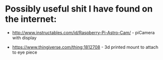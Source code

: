 # Possibly useful shit I have found on the internet:

* http://www.instructables.com/id/Raspberry-Pi-Astro-Cam/ - piCamera with display

* https://www.thingiverse.com/thing:1812708 - 3d printed mount to attach to eye piece